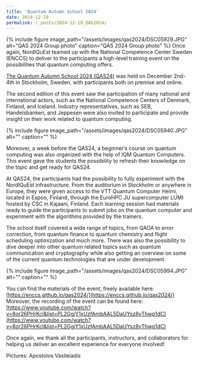 ```yaml
---
title: 'Quantum Autumn School 2024'
date: 2024-12-19
permalink: /_posts/2024-12-19_QAS2024/
---
```


{% include figure image_path="/assets/images/qas2024/DSC05929.JPG" alt="QAS 2024 Group photo" caption="QAS 2024 Group photo" %}
Once again, NordIQuEst teamed up with the National Competence Center Sweden (ENCCS) to deliver to the participants a high-level training event on the possibilities that quantum computing offers.
 
[The Quantum Autumn School 2024 (QAS24)](https://enccs.se/events/quantum-autumn-school-2024/) was held on December 2nd-4th in Stockholm, Sweden, with participants both on premise and online.
 
The second edition of this event saw the participation of many national and international actors, such as the National Competence Centers of Denmark, Finland, and Iceland. Industry representatives, such as SEB, Handelsbanken, and Jeppesen were also invited to participate and provide insight on their work related to quantum computing.

{% include figure image_path="/assets/images/qas2024/DSC05940.JPG" alt="" caption="" %}
 
Moreover, a week before the QAS24, a beginner’s course on quantum computing was also organized with the help of IQM Quantum Computers. This event gave the students the possibility to refresh their knowledge on the topic and get ready for QAS24.
 
At QAS24, the participants had the possibility to fully experiment with the NordIQuEst infrastructure. From the auditorium in Stockholm or anywhere in Europe, they were given access to the VTT Quantum Computer Helmi, located in Espoo, Finland, through the EuroHPC JU supercomputer LUMI hosted by CSC in Kajaani, Finland. Each learning session had materials ready to guide the participants to submit jobs on the quantum computer and experiment with the algorithms provided by the trainers.
 
The school itself covered a wide range of topics, from QAOA to error correction, from quantum finance to quantum chemistry and flight scheduling optimization and much more. There was also the possibility to dive deeper into other quantum related topics such as quantum communication and cryptography while also getting an overview on some of the current quantum technologies that are under development.

{% include figure image_path="/assets/images/qas2024/DSC05994.JPG" alt="" caption="" %}
 
You can find the materials of the event, freely available here: [https://enccs.github.io/qas2024/](https://enccs.github.io/qas2024/)
Moreover, the recording of the event can be found here: [https://www.youtube.com/watch?v=8or26PHrKcI&list=PL2GgjY1xUzfAmbAAL5DaUYsz8vThwp1dC](https://www.youtube.com/watch?v=8or26PHrKcI&list=PL2GgjY1xUzfAmbAAL5DaUYsz8vThwp1dC)
 
Once again, we thank all the participants, instructors, and collaborators for helping us deliver an excellent experience for everyone involved!

Pictures: Apostolos Vasileiadis 

